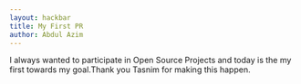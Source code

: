 ```yaml
---
layout: hackbar
title: My First PR
author: Abdul Azim
---
```


I always wanted to participate in Open Source Projects and today is the my first towards my goal.Thank you Tasnim for making this happen.
